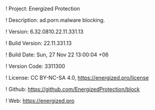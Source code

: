 ! Project: Energized Protection

! Description: ad.porn.malware blocking.

! Version: 6.32.0810.22.11.331.13

! Build Version: 22.11.331.13

! Build Date: Sun, 27 Nov 22 13:00:04 +06

! Version Code: 3311300

! License: CC BY-NC-SA 4.0, https://energized.pro/license

! Github: https://github.com/EnergizedProtection/block

! Web: https://energized.pro
